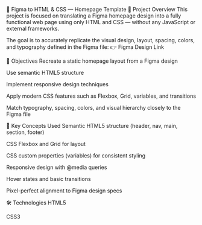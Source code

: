 🎨 Figma to HTML & CSS — Homepage Template
📁 Project Overview
This project is focused on translating a Figma homepage design into a fully functional web page using only HTML and CSS — without any JavaScript or external frameworks.

The goal is to accurately replicate the visual design, layout, spacing, colors, and typography defined in the Figma file:
👉 Figma Design Link

🎯 Objectives
Recreate a static homepage layout from a Figma design

Use semantic HTML5 structure

Implement responsive design techniques

Apply modern CSS features such as Flexbox, Grid, variables, and transitions

Match typography, spacing, colors, and visual hierarchy closely to the Figma file

🧠 Key Concepts Used
Semantic HTML5 structure (header, nav, main, section, footer)

CSS Flexbox and Grid for layout

CSS custom properties (variables) for consistent styling

Responsive design with @media queries

Hover states and basic transitions

Pixel-perfect alignment to Figma design specs

🛠️ Technologies
HTML5

CSS3
